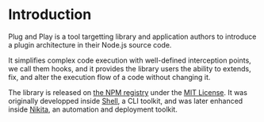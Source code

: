 
# Introduction

Plug and Play is a tool targetting library and application authors to introduce a plugin architecture in their Node.js source code.

It simplifies complex code execution with well-defined interception points, we call them hooks, and it provides the library users the ability to extends, fix, and alter the execution flow of a code without changing it.

The library is released on [the NPM registry](https://www.npmjs.com/package/plug-and-play) under the [MIT License](https://github.com/adaltas/node-plug-and-play/blob/master/LICENSE). It was originally developped inside [Shell](https://shell.js.org/), a CLI toolkit, and was later enhanced inside [Nikita](https://nikita.js.org), an automation and deployment toolkit.
